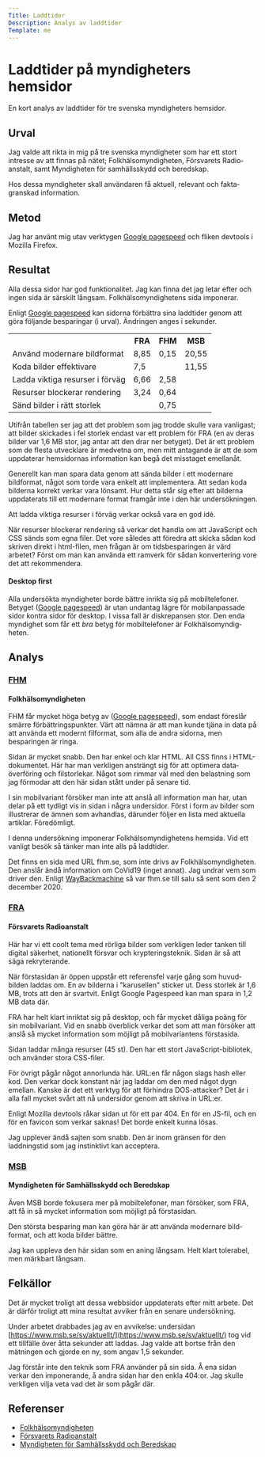 ```yaml
---
Title: Laddtider
Description: Analys av laddtider
Template: me
---
```

# Laddtider på myndigheters hemsidor

En kort analys av laddtider för tre svenska myndigheters hemsidor.

## Urval

Jag valde att rikta in mig på tre svenska myndigheter som har ett stort
intresse av att finnas på nätet; Folkhälso&shy;myndig&shy;heten, Försvarets
Radio&shy;anstalt, samt Myndigheten för samhällsskydd och beredskap.

Hos dessa myndigheter skall användaren få aktuell, relevant och fakta&shy;granskad
information.

## Metod

Jag har använt mig utav verktygen [Google pagespeed][2] och fliken devtools i
Mozilla Firefox.

## Resultat

Alla dessa sidor har god funktionalitet. Jag kan finna det jag letar efter och
ingen sida är särskilt långsam. Folkhälsomyndighetens sida imponerar.

Enligt [Google pagespeed][2] kan sidorna förbättra sina laddtider genom att 
göra följande besparingar (i urval). Ändringen anges i sekunder.

<table>
    <tr>
        <th></th>
        <th>FRA</th>
        <th>FHM</th>
        <th>MSB</th>
    <tr>
    <tr>
        <td>Använd modernare bildformat</td>
        <td>8,85</td>
        <td>0,15</td>
        <td>20,55</td>
    </tr>
    <tr>
        <td>Koda bilder effektivare</td>
        <td>7,5</td>
        <td></td>
        <td>11,55</td>
    </tr>
    <tr>
        <td>Ladda viktiga resurser i förväg</dh>
        <td>6,66</td>
        <td>2,58</td>
        <td></td>
    </tr>
    <tr>
        <td>Resurser blockerar rendering</td>
        <td>3,24</td>
        <td>0,64</td>
        <td></td>
    </tr>
    <tr>
        <td>Sänd bilder i rätt storlek</td>
        <td></td>
        <td>0,75</td>
        <td></td>
    </tr>
</table>

Utifrån tabellen ser jag att det problem som jag trodde skulle vara vanligast;
att bilder skickades i fel storlek endast var ett problem för FRA (en av deras
bilder var 1,6 MB stor, jag antar att den drar ner betyget). Det är ett problem
som de flesta utvecklare är medvetna om, men mitt antagande är att de som
upp&shy;daterar hemsidornas information kan begå det miss&shy;taget emellanåt.

Generellt kan man spara data genom att sända bilder i ett modernare bildformat,
något som torde vara enkelt att implementera. Att sedan koda bilderna korrekt
verkar vara lönsamt. Hur detta står sig efter att bilderna uppdaterats till ett
modernare format framgår inte i den här undersökningen.

Att ladda viktiga resurser i förväg verkar också vara en god idé.

När resurser blockerar rendering så verkar det handla om att JavaScript och
CSS sänds som egna filer. Det vore således att föredra att skicka sådan kod
skriven direkt i html-filen, men frågan är om tids&shy;besparingen är värd
arbetet? Först om man kan använda ett ramverk för sådan kon&shy;vertering vore
det att rekom&shy;mendera.

#### Desktop first

Alla undersökta myndigheter borde bättre inrikta sig på mobil&shy;telefoner. 
Betyget ([Google page&shy;speed][2]) är utan undantag lägre för mobil&shy;anpassade
sidor kontra sidor för desktop. I vissa fall är diskrepansen stor.
Den enda myndighet som får ett _bra_ betyg för mobil&shy;telefoner är 
Folk&shy;hälso&shy;myndig&shy;heten.

## Analys

### [FHM][3]

#### Folkhälsomyndigheten

FHM får mycket höga betyg av ([Google page&shy;speed][2]), som endast föreslår 
smärre förbättrings&shy;punkter. Värt att nämna är att man kunde tjäna in data på
att använda ett modernt filformat, som alla de andra sidorna, men besparingen är
ringa.

Sidan är mycket snabb. Den har enkel och klar HTML. All CSS finns i
HTML-dokumentet. Här har man verkligen ansträngt sig för att optimera
data&shy;överföring och filstorlekar. Något som rimmar väl med den belastning
som jag förmodar att den här sidan stått under på senare tid.

I sin mobilvariant försöker man inte att anslå all information man har, utan
delar på ett tydligt vis in sidan i några undersidor. Först i form av bilder
som illustrerar de ämnen som avhandlas, därunder följer en lista med aktuella
artiklar. Föredömligt.

I denna undersökning imponerar Folk&shy;hälso&shy;myndig&shy;hetens hemsida.
Vid ett vanligt besök så tänker man inte alls på laddtider.

Det finns en sida med URL fhm.se, som inte drivs av
Folk&shy;hälso&shy;myndig&shy;heten. Den anslår ändå information om CoVid19
(inget annat).  Jag undrar vem som driver den. Enligt [WayBackmachine][6]
så var fhm.se till salu så sent som den 2 december 2020.

### [FRA][4]

#### Försvarets Radioanstalt

Här har vi ett coolt tema med rörliga bilder som verkligen leder tanken till
digital säkerhet, nationellt försvar och kryp&shy;terings&shy;teknik. Sidan är 
så att säga rekryterande.

När förstasidan är öppen uppstår ett referensfel varje gång som huvud&shy;bilden
laddas om. En av bilderna i "karusellen" sticker ut. Dess storlek är 1,6 MB,
trots att den är svart&shy;vit. Enligt Google Pagespeed kan man spara in 1,2 MB
data där.

FRA har helt klart inriktat sig på desktop, och får mycket dåliga poäng för sin
mobil&shy;variant. Vid en snabb överblick verkar det som att man försöker att
anslå så mycket information som möjligt på mobil&shy;variantens första&shy;sida.

Sidan laddar många resurser (45 st). Den har ett stort JavaScript-bibliotek,
och använder stora CSS-filer.

För övrigt pågår något annorlunda här. URL:en får någon slags hash eller kod.
Den verkar dock konstant när jag laddar om den med något dygn emellan.
Kanske är det ett verktyg för att förhindra DOS-attacker? Det är i alla fall
mycket svårt att nå undersidor genom att skriva in URL:er.

Enligt Mozilla devtools råkar sidan ut för ett par 404. En för en JS-fil, och
en för en favicon som verkar saknas! Det borde enkelt kunna lösas.

Jag upplever ändå sajten som snabb. Den är inom gränsen för den laddningstid
som jag instinktivt kan acceptera.

### [MSB][5]

#### Myndigheten för Samhällsskydd och Beredskap

Även MSB borde fokusera mer på mobiltelefoner, man försöker, som FRA, att
få in så mycket infor&shy;mation som möjligt på första&shy;sidan.

Den största besparing man kan göra här är att använda modernare bild&shy;format,
och att koda bilder bättre.

Jag kan uppleva den här sidan som en aning långsam. Helt klart tolerabel, men
märkbart långsam.

## Felkällor

Det är mycket troligt att dessa webbsidor upp&shy;daterats efter mitt arbete.
Det är därför troligt att mina resultat avviker från en senare undersökning.

Under arbetet drabbades jag av en avvikelse: undersidan
[https://www.msb.se/sv/aktuellt/](https://www.msb.se/sv/aktuellt/) tog vid ett
tillfälle över åtta sekunder att laddas. Jag valde att bortse från den mätningen
och gjorde en ny, som angav 1,5 sekunder.

Jag förstår inte den teknik som FRA använder på sin sida. Å ena sidan verkar den
imponerande, å andra sidan har den enkla 404:or. Jag skulle verkligen vilja veta
vad det är som pågår där.

## Referenser

* [Folkhälsomyndigheten][3]
* [Försvarets Radioanstalt][4]
* [Myndigheten för Samhällsskydd och Beredskap][5]

[1]: https://docs.google.com/spreadsheets/d/162ILFdKhV-uAC5aPArRbbGjT4jf5hzTHBHkDH5bqqVo/edit?usp=sharing

[2]: https://developers.google.com/speed/pagespeed/insights/

[3]: https://www.folkhalsomyndigheten.se/

[4]: https://www.fra.se/

[5]: https://www.msb.se/

[6]: https://web.archive.org/web/*/fhm.se